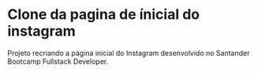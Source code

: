 # Clone da pagina de ínicial do instagram

Projeto recriando a página inicial do Instagram desenvolvido no Santander Bootcamp Fullstack Developer.
